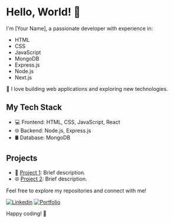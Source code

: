 # Hello, World! 👋

I'm [Your Name], a passionate developer with experience in:

- HTML
- CSS
- JavaScript
- MongoDB
- Express.js
- Node.js
- Next.js

🚀 I love building web applications and exploring new technologies.

## My Tech Stack

- 💻 Frontend: HTML, CSS, JavaScript, React
- 🌐 Backend: Node.js, Express.js
- 🛢️ Database: MongoDB

## Projects

- 🚀 [Project 1](link-to-project1): Brief description.
- 🌐 [Project 2](link-to-project2): Brief description.

Feel free to explore my repositories and connect with me!

[![Linkedin](https://img.shields.io/badge/-LinkedIn-blue?style=flat-square&logo=Linkedin&logoColor=white&link=your-linkedin-profile)](your-linkedin-profile)
[![Portfolio](https://img.shields.io/badge/-Portfolio-green?style=flat-square&link=your-portfolio-link)](your-portfolio-link)

Happy coding! 🚀
